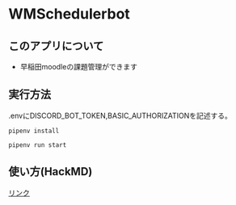 # WMSchedulerbot

## このアプリについて

- 早稲田moodleの課題管理ができます

## 実行方法

.envにDISCORD_BOT_TOKEN,BASIC_AUTHORIZATIONを記述する。

```
pipenv install
```

```
pipenv run start
```

## 使い方(HackMD)

[リンク](https://hackmd.io/e2JkQ6oGQLay8PpBXHDaaw)
